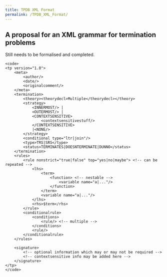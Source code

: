 ```yaml
---
title: TPDB XML Format
permalink: /TPDB_XML_Format/
---
```


A proposal for an XML grammar for termination problems
------------------------------------------------------

Still needs to be formalised and completed.

    <code>
    <tp version="1.0">
        <meta>
            <author/>
            <date/>
            <originalcomment/>
        </meta>
        <termination>
            <theory><theorydecl>Multiple</theorydecl></theory>
            <strategy>
                <INNERMOST/> |
                <OUTERMOST/> |
                <CONTEXTSENSITIVE>
                    <contextsensitivestuff/>
                </CONTEXTSENSITIVE>
                |<NONE/>
            </strategy>
            <conditional type="ltr|join"/>
            <type>TRS|SRS</type>
            <status>TERMINATES|DOESNTERMINATE|DUNNO</status>
        </termination>
        <rules>
            <rule nonstrict="true|false" top="yes|no|maybe"> <!-- can be repeated -->
                <lhs>
                    <term>
                        <function> <!-- nestable -->
                            <variable name="a|..."/>
                        </function>
                    </term>
                    <variable name="a|..."/>
                </lhs>
                <rhs>$term</rhs>
            </rule>
            <conditionalrule>
                <conditions>
                    <rule/> <!-- multiple -->
                </conditions>
                <rule/>
            </conditionalrule>
        </rules>

        <signature>
            <!-- optional information which may or may not be required -->
            <!-- contextsensitive info may be added here -->
        </signature>
    </tp>
    </code>